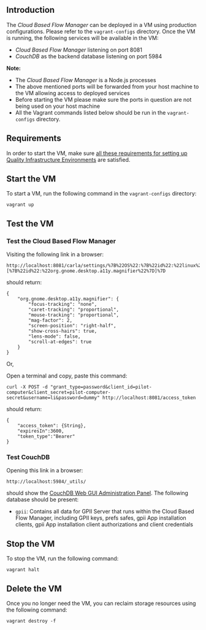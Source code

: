 ## Introduction

The *Cloud Based Flow Manager* can be deployed in a VM using production configurations. Please refer to the ```vagrant-configs``` directory. Once the VM is running, the following services will be available in the VM:

* *Cloud Based Flow Manager* listening on port 8081
* *CouchDB* as the backend database listening on port 5984

**Note:**

* The *Cloud Based Flow Manager* is a Node.js processes
* The above mentioned ports will be forwarded from your host machine to the VM allowing access to deployed services
* Before starting the VM please make sure the ports in question are not being used on your host machine
* All the Vagrant commands listed below should be run in the ```vagrant-configs``` directory.

## Requirements

In order to start the VM, make sure [all these requirements for setting up Quality Infrastructure Environments](https://github.com/GPII/qi-development-environments/blob/master/README.md#requirements) are satisfied.

## Start the VM

To start a VM, run the following command in the ```vagrant-configs``` directory:

```
vagrant up
```

## Test the VM

### Test the Cloud Based Flow Manager

Visiting the following link in a browser:

```
http://localhost:8081/carla/settings/%7B%22OS%22:%7B%22id%22:%22linux%22%7D,%22solutions%22:[%7B%22id%22:%22org.gnome.desktop.a11y.magnifier%22%7D]%7D
```

should return:

```
{
    "org.gnome.desktop.a11y.magnifier": {
        "focus-tracking": "none",
        "caret-tracking": "proportional",
        "mouse-tracking": "proportional",
        "mag-factor": 2,
        "screen-position": "right-half",
        "show-cross-hairs": true,
        "lens-mode": false,
        "scroll-at-edges": true
    }
}
```

Or,

Open a terminal and copy, paste this command:

```
curl -X POST -d "grant_type=password&client_id=pilot-computer&client_secret=pilot-computer-secret&username=li&password=dummy" http://localhost:8081/access_token
```

should return:

```
{
    "access_token": {String},
    "expiresIn":3600,
    "token_type":"Bearer"
}
```

### Test CouchDB

Opening this link in a browser:

```
http://localhost:5984/_utils/
```

should show the [CouchDB Web GUI Administration Panel](http://docs.couchdb.org/en/1.6.1/intro/futon.html). The following database should be present:

* ```gpii```: Contains all data for GPII Server that runs within the Cloud Based Flow Manager, including GPII keys, prefs safes, gpii App installation clients, gpii App installation client authorizations and client credentials

## Stop the VM

To stop the VM, run the following command:

```
vagrant halt
```

## Delete the VM

Once you no longer need the VM, you can reclaim storage resources using the following command:

```
vagrant destroy -f
```
